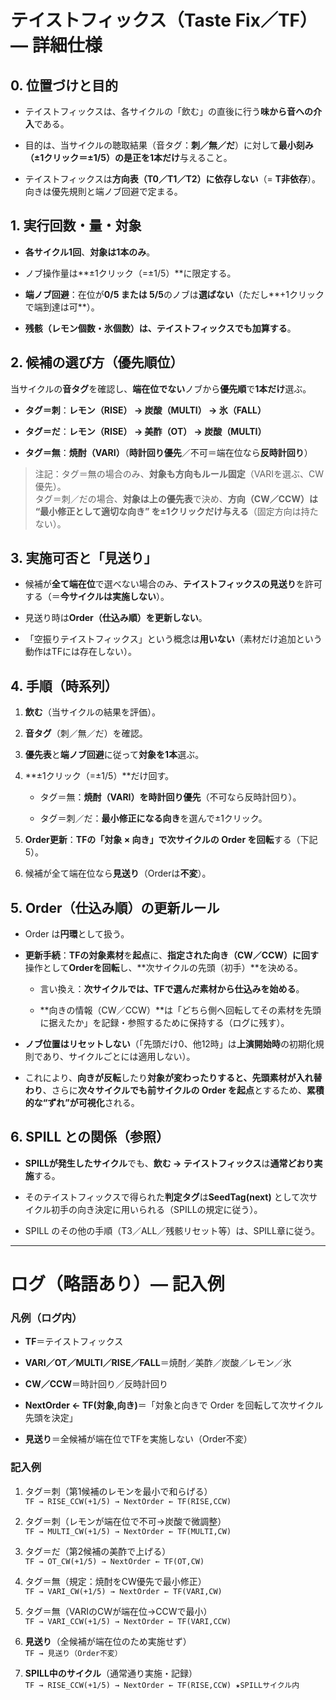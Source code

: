 # テイストフィックス（Taste Fix／TF）— 詳細仕様  

## 0. 位置づけと目的

- テイストフィックスは、各サイクルの「飲む」の直後に行う**味から音への介入**である。
    
- 目的は、当サイクルの聴取結果（音タグ：**刺／無／だ**）に対して**最小刻み（±1クリック＝±1/5）**の是正を**1本だけ**与えること。
    
- テイストフィックスは**方向表（T0／T1／T2）に依存しない**（= **T非依存**）。向きは優先規則と端ノブ回避で定まる。
    

## 1. 実行回数・量・対象

- **各サイクル1回**、**対象は1本のみ**。
    
- ノブ操作量は**±1クリック（=±1/5）**に限定する。
    
- **端ノブ回避**：在位が**0/5 または 5/5**のノブは**選ばない**（ただし**+1クリックで端到達は可**）。
    
- **残骸（レモン個数・氷個数）**は、テイストフィックスでも**加算する**。
    

## 2. 候補の選び方（優先順位）

当サイクルの**音タグ**を確認し、**端在位でない**ノブから**優先順**で**1本だけ**選ぶ。

- **タグ＝刺**：**レモン（RISE） → 炭酸（MULTI） → 氷（FALL）**
    
- **タグ＝だ**：**レモン（RISE） → 美酢（OT） → 炭酸（MULTI）**
    
- **タグ＝無**：**焼酎（VARI）**（**時計回り優先**／不可＝端在位なら**反時計回り**）
    

> 注記：タグ＝無の場合のみ、**対象も方向もルール固定**（VARIを選ぶ、CW優先）。  
> タグ＝刺／だの場合、**対象は上の優先表**で決め、**方向（CW／CCW）は “最小修正として適切な向き” を±1クリックだけ与える**（固定方向は持たない）。

## 3. 実施可否と「見送り」

- 候補が**全て端在位**で選べない場合のみ、**テイストフィックスの見送り**を許可する（＝**今サイクルは実施しない**）。
    
- 見送り時は**Order（仕込み順）を更新しない**。
    
- 「空振りテイストフィックス」という概念は**用いない**（素材だけ追加という動作はTFには存在しない）。
    

## 4. 手順（時系列）

1. **飲む**（当サイクルの結果を評価）。
    
2. **音タグ**（刺／無／だ）を確認。
    
3. **優先表**と**端ノブ回避**に従って**対象を1本**選ぶ。
    
4. **±1クリック（=±1/5）**だけ回す。
    
    - タグ＝無：**焼酎（VARI）**を**時計回り優先**（不可なら反時計回り）。
        
    - タグ＝刺／だ：**最小修正になる向き**を選んで±1クリック。
        
5. **Order更新**：**TFの「対象 × 向き」**で**次サイクルの Order を回転**する（下記5）。
    
6. 候補が全て端在位なら**見送り**（Orderは**不変**）。
    

## 5. Order（仕込み順）の更新ルール

- Order は**円環**として扱う。
    
- **更新手続**：**TFの対象素材**を**起点**に、**指定された向き（CW／CCW）に回す**操作として**Orderを回転**し、**次サイクルの先頭（初手）**を決める。
    
    - 言い換え：**次サイクルでは、TFで選んだ素材から仕込みを始める**。
        
    - **向きの情報（CW／CCW）**は「どちら側へ回転してその素材を先頭に据えたか」を記録・参照するために保持する（ログに残す）。
        
- **ノブ位置はリセットしない**（「先頭だけ0、他12時」は**上演開始時**の初期化規則であり、サイクルごとには適用しない）。
    
- これにより、**向きが反転**したり**対象が変わったりすると、先頭素材が入れ替わり**、さらに**次々サイクルでも前サイクルの Order を起点**とするため、**累積的な“ずれ”が可視化**される。
    

## 6. SPILL との関係（参照）

- **SPILLが発生したサイクル**でも、**飲む → テイストフィックス**は**通常どおり実施**する。
    
- そのテイストフィックスで得られた**判定タグ**は**SeedTag(next)** として次サイクル初手の向き決定に用いられる（SPILLの規定に従う）。
    
- SPILL のその他の手順（T3／ALL／残骸リセット等）は、SPILL章に従う。
    

---

# ログ（略語あり）— 記入例

### 凡例（ログ内）

- **TF**＝テイストフィックス
    
- **VARI／OT／MULTI／RISE／FALL**＝焼酎／美酢／炭酸／レモン／氷
    
- **CW／CCW**＝時計回り／反時計回り
    
- **NextOrder ← TF(対象,向き)**＝「対象と向きで Order を回転して次サイクル先頭を決定」
    
- **見送り**＝全候補が端在位でTFを実施しない（Order不変）
    

### 記入例

1. タグ＝刺（第1候補のレモンを最小で和らげる）  
    `TF → RISE_CCW(+1/5) → NextOrder ← TF(RISE,CCW)`
    
2. タグ＝刺（レモンが端在位で不可→炭酸で微調整）  
    `TF → MULTI_CW(+1/5) → NextOrder ← TF(MULTI,CW)`
    
3. タグ＝だ（第2候補の美酢で上げる）  
    `TF → OT_CW(+1/5) → NextOrder ← TF(OT,CW)`
    
4. タグ＝無（規定：焼酎をCW優先で最小修正）  
    `TF → VARI_CW(+1/5) → NextOrder ← TF(VARI,CW)`
    
5. タグ＝無（VARIのCWが端在位→CCWで最小）  
    `TF → VARI_CCW(+1/5) → NextOrder ← TF(VARI,CCW)`
    
6. **見送り**（全候補が端在位のため実施せず）  
    `TF → 見送り（Order不変）`
    
7. **SPILL中のサイクル**（通常通り実施・記録）  
    `TF → RISE_CCW(+1/5) → NextOrder ← TF(RISE,CCW) ★SPILLサイクル内`

